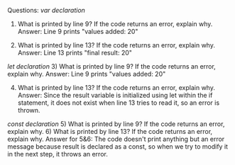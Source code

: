 Questions:
*var declaration*
1) What is printed by line 9? If the code returns an error, explain why.
Answer: Line 9 prints "values added:  20"

2) What is printed by line 13? If the code returns an error, explain why.
Answer: Line 13 prints "final result:  20"

*let declaration*
3) What is printed by line 9? If the code returns an error, explain why.
Answer: Line 9 prints "values added:  20"

4) What is printed by line 13? If the code returns an error, explain why. 
Answer: Since the result variable is initialized using let within the if statement, it does not exist when line 13 tries to read it, so an error is thrown.

*const declaration*
5) What is printed by line 9? If the code returns an error, explain why.
6) What is printed by line 13? If the code returns an error, explain why. 
Answer for 5&6: The code doesn't print anything but an error message because result is declared as a const, so when we try to modify it in the next step, it throws an error.